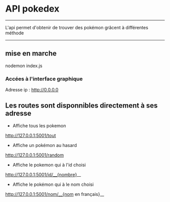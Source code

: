 # API pokedex

___

L'api permet d'obtenir de trouver des pokémon grâcent à différentes méthode

___

## mise en marche

nodemon index.js

### Accées à l'interface graphique

Adresse ip : http://0.0.0.0

## Les routes sont disponnibles directement à ses adresse

*  Affiche tous les pokemon

http://127.0.0.1:5001/tout

* Affiche un pokémon au hasard

http://127.0.0.1:5001/random

* Affiche le pokemon qui à l'id choisi

http://127.0.0.1:5001/id/__{nombre}__

* Affiche le pokémon qui à le nom choisi

http://127.0.0.1:5001/nom/__{nom en français}__
